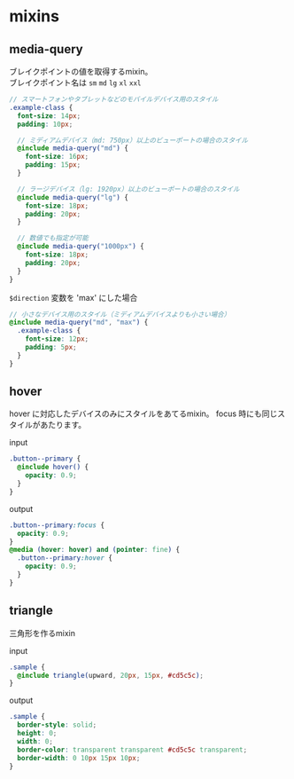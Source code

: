 # mixins

## media-query

ブレイクポイントの値を取得するmixin。  
ブレイクポイント名は `sm` `md` `lg` `xl` `xxl`

```scss
// スマートフォンやタブレットなどのモバイルデバイス用のスタイル
.example-class {
  font-size: 14px;
  padding: 10px;

  // ミディアムデバイス（md: 750px）以上のビューポートの場合のスタイル
  @include media-query("md") {
    font-size: 16px;
    padding: 15px;
  }

  // ラージデバイス（lg: 1920px）以上のビューポートの場合のスタイル
  @include media-query("lg") {
    font-size: 18px;
    padding: 20px;
  }

  // 数値でも指定が可能
  @include media-query("1000px") {
    font-size: 18px;
    padding: 20px;
  }
}
```

`$direction` 変数を 'max' にした場合

```scss
// 小さなデバイス用のスタイル（ミディアムデバイスよりも小さい場合）
@include media-query("md", "max") {
  .example-class {
    font-size: 12px;
    padding: 5px;
  }
}
```

## hover

hover に対応したデバイスのみにスタイルをあてるmixin。
focus 時にも同じスタイルがあたります。

input

```scss
.button--primary {
  @include hover() {
    opacity: 0.9;
  }
}
```

output

```css
.button--primary:focus {
  opacity: 0.9;
}
@media (hover: hover) and (pointer: fine) {
  .button--primary:hover {
    opacity: 0.9;
  }
}
```

## triangle

三角形を作るmixin

input

```scss
.sample {
  @include triangle(upward, 20px, 15px, #cd5c5c);
}
```

output

```css
.sample {
  border-style: solid;
  height: 0;
  width: 0;
  border-color: transparent transparent #cd5c5c transparent;
  border-width: 0 10px 15px 10px;
}
```

